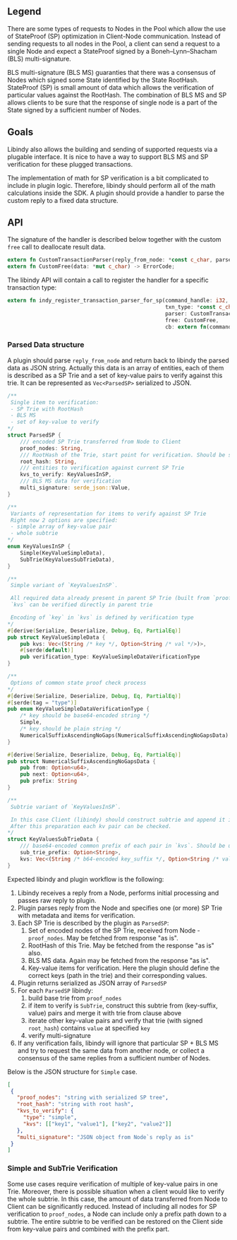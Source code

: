## Legend
There are some types of requests to Nodes in the Pool which allow the use of StateProof (SP) optimization in
Client-Node communication. Instead of sending requests to all nodes in the Pool, a client can send a request
to a single Node and expect a StateProof signed by a Boneh–Lynn–Shacham (BLS) multi-signature.

BLS multi-signature (BLS MS) guaranties that there was a consensus of Nodes which signed some State
identified by the State RootHash. StateProof (SP) is small amount of data which allows the verification of
particular values against the RootHash. The combination of BLS MS and SP allows clients to be sure that
the response of single node is a part of the State signed by a sufficient number of Nodes. 

## Goals
Libindy also allows the building and sending of supported requests via a plugable interface.
It is nice to have a way to support BLS MS and SP verification for these plugged transactions.

The implementation of math for SP verification is a bit complicated to include in plugin logic.
Therefore, libindy should perform all of the math calculations inside the SDK.
A plugin should provide a handler to parse the custom reply to a fixed data structure.

## API
The signature of the handler is described below together with the custom `free` call to deallocate result data.

```rust
extern fn CustomTransactionParser(reply_from_node: *const c_char, parsed_sp: *mut *const c_char) -> ErrorCode;
extern fn CustomFree(data: *mut c_char) -> ErrorCode;
``` 

The libindy API will contain a call to register the handler for a specific transaction type:
```rust
extern fn indy_register_transaction_parser_for_sp(command_handle: i32,
                                                  txn_type: *const c_char,
                                                  parser: CustomTransactionParser,
                                                  free: CustomFree,
                                                  cb: extern fn(command_handle_: i32, err: ErrorCode)) -> ErrorCode;
```

### Parsed Data structure

A plugin should parse `reply_from_node` and return back to libindy the parsed data as JSON string.
Actually this data is an array of entities, each of them is described as a SP Trie and a set of key-value pairs to
verify against this trie.
It can be represented as `Vec<ParsedSP>` serialized to JSON.


```rust
/**
 Single item to verification:
 - SP Trie with RootHash
 - BLS MS
 - set of key-value to verify
*/
struct ParsedSP {
    /// encoded SP Trie transferred from Node to Client
    proof_nodes: String,
    /// RootHash of the Trie, start point for verification. Should be same with appropriate filed in BLS MS data
    root_hash: String,
    /// entities to verification against current SP Trie
    kvs_to_verify: KeyValuesInSP,
    /// BLS MS data for verification
    multi_signature: serde_json::Value,
}

/**
 Variants of representation for items to verify against SP Trie
 Right now 2 options are specified:
 - simple array of key-value pair
 - whole subtrie
*/
enum KeyValuesInSP {
    Simple(KeyValueSimpleData),
    SubTrie(KeyValuesSubTrieData),
}

/**
 Simple variant of `KeyValuesInSP`.

 All required data already present in parent SP Trie (built from `proof_nodes`).
 `kvs` can be verified directly in parent trie

 Encoding of `key` in `kvs` is defined by verification type
*/
#[derive(Serialize, Deserialize, Debug, Eq, PartialEq)]
pub struct KeyValueSimpleData {
    pub kvs: Vec<(String /* key */, Option<String /* val */>)>,
    #[serde(default)]
    pub verification_type: KeyValueSimpleDataVerificationType
}

/**
 Options of common state proof check process
*/
#[derive(Serialize, Deserialize, Debug, Eq, PartialEq)]
#[serde(tag = "type")]
pub enum KeyValueSimpleDataVerificationType {
    /* key should be base64-encoded string */
    Simple,
    /* key should be plain string */
    NumericalSuffixAscendingNoGaps(NumericalSuffixAscendingNoGapsData)
}

#[derive(Serialize, Deserialize, Debug, Eq, PartialEq)]
pub struct NumericalSuffixAscendingNoGapsData {
    pub from: Option<u64>,
    pub next: Option<u64>,
    pub prefix: String
}

/**
 Subtrie variant of `KeyValuesInSP`.

 In this case Client (libindy) should construct subtrie and append it into trie based on `proof_nodes`.
 After this preparation each kv pair can be checked.
*/
struct KeyValuesSubTrieData {
    /// base64-encoded common prefix of each pair in `kvs`. Should be used to correct merging initial trie and subtrie
    sub_trie_prefix: Option<String>,
    kvs: Vec<(String /* b64-encoded key_suffix */, Option<String /* val */>)>,
}
```

Expected libindy and plugin workflow is the following:
1. Libindy receives a reply from a Node, performs initial processing and passes raw reply to plugin.
1. Plugin parses reply from the Node and specifies one (or more) SP Trie with metadata and items for verification.
1. Each SP Trie is described by the plugin as `ParsedSP`:
    1. Set of encoded nodes of the SP Trie, received from Node - `proof_nodes`. May be fetched from response "as is".
    1. RootHash of this Trie. May be fetched from the response "as is" also.
    1. BLS MS data. Again may be fetched from the response "as is".
    1. Key-value items for verification. Here the plugin should define the correct keys (path in the trie) and their corresponding values.
1. Plugin returns serialized as JSON array of `ParsedSP`
1. For each `ParsedSP` libindy:
    1. build base trie from `proof_nodes`
    1. if item to verify is `SubTrie`, construct this subtrie from (key-suffix, value) pairs and merge it with trie from clause above
    1. iterate other key-value pairs and verify that trie (with signed `root_hash`) contains `value` at specified `key`
    1. verify multi-signature
1. If any verification fails, libindy will ignore that particular SP + BLS MS and try to request the same data from another node,
or collect a consensus of the same replies from a sufficient number of Nodes.


Below is the JSON structure for `Simple` case.
```json
[
 {
   "proof_nodes": "string with serialized SP tree",
   "root_hash": "string with root hash",
   "kvs_to_verify": {
     "type": "simple",
     "kvs": [["key1", "value1"], ["key2", "value2"]]
   },
   "multi_signature": "JSON object from Node`s reply as is"
 }
]
```

### Simple and SubTrie Verification

Some use cases require verification of multiple of key-value pairs in one Trie.
Moreover, there is possible situation when a client would like to verify the whole subtrie.
In this case, the amount of data transferred from Node to Client can be significantly reduced.
Instead of including all nodes for SP verification to `proof_nodes`, a Node can include only a prefix path down to
a subtrie.
The entire subtrie to be verified can be restored on the Client side from key-value pairs and combined with the
prefix part.